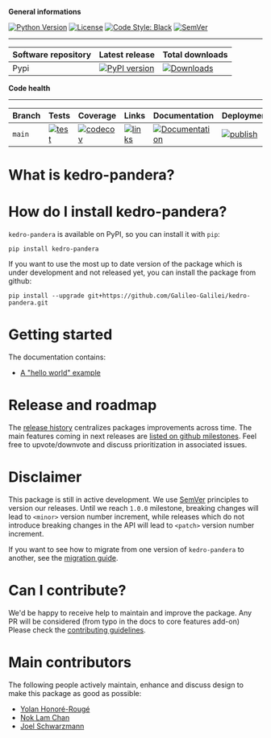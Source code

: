 **General informations**

[![Python Version](https://img.shields.io/badge/python-3.8%20%7C%203.9%20%7C%203.10-blue.svg)](https://pypi.org/project/kedro-pandera/) [![License](https://img.shields.io/badge/license-Apache%202.0-blue.svg)](https://opensource.org/licenses/Apache-2.0) [![Code Style: Black](https://img.shields.io/badge/code%20style-black-black.svg)](https://github.com/ambv/black)
[![SemVer](https://img.shields.io/badge/semver-2.0.0-green)](https://semver.org/)

----------------------------------------------------------
| Software repository | Latest release                                                                                                                             | Total downloads                                                                                                                    |
| ------------------- | ------------------------------------------------------------------------------------------------------------------------------------------ | ---------------------------------------------------------------------------------------------------------------------------------- |
| Pypi                | [![PyPI version](https://badge.fury.io/py/kedro-pandera.svg)](https://pypi.org/project/kedro-pandera/) | [![Downloads](https://pepy.tech/badge/kedro-pandera)](https://pepy.tech/project/kedro-pandera) |

**Code health**

----------------------------------------------------------
| Branch                                | Tests                                                                                                                                                                                                                                    | Coverage                                                                                                                                                                                                                                                                                               | Links                                                                                                                                                                                                                                                                                                                                                 | Documentation                                                                                                                                                                 | Deployment                                                                                                                                                                                                                                                                                                                                      | Activity                                                                                                                                                                                                                                                                     |
| ------------------------------------- | ---------------------------------------------------------------------------------------------------------------------------------------------------------------------------------------------------------------------------------------- | ------------------------------------------------------------------------------------------------------------------------------------------------------------------------------------------------------------------------------------------------------------------------------------------------------ | ----------------------------------------------------------------------------------------------------------------------------------------------------------------------------------------------------------------------------------------------------------------------------------------------------------------------------------------------------- | ----------------------------------------------------------------------------------------------------------------------------------------------------------------------------- | ----------------------------------------------------------------------------------------------------------------------------------------------------------------------------------------------------------------------------------------------------------------------------------------------------------------------------------------------- | ---------------------------------------------------------------------------------------------------------------------------------------------------------------------------------------------------------------------------------------------------------------------------- |
| `main` | [![test](https://github.com/Galileo-Galilei/kedro-pandera/workflows/test/badge.svg?branch=main)](https://github.com/Galileo-Galilei/kedro-pandera/actions?query=workflow%3Atest+branch%3Amain) | [![codecov](https://codecov.io/gh/Galileo-Galilei/kedro-pandera/branch/main/graph/badge.svg)](https://codecov.io/gh/Galileo-Galilei/kedro-pandera/branch/main) | [![links](https://github.com/Galileo-Galilei/kedro-pandera/workflows/check-links/badge.svg?branch=main)](https://github.com/Galileo-Galilei/kedro-pandera/actions?query=workflow%3Acheck-links+branch%3Amain) | [![Documentation](https://readthedocs.org/projects/kedro-pandera/badge/?version=stable)](https://kedro-pandera.readthedocs.io/en/stable/) | [![publish](https://github.com/Galileo-Galilei/kedro-pandera/workflows/publish/badge.svg?branch=main)](https://github.com/Galileo-Galilei/kedro-pandera/actions?query=branch%3Amain+workflow%3Apublish) | [![commit](https://img.shields.io/github/commits-since/Galileo-Galilei/kedro-pandera/0.0.1)](https://github.com/Galileo-Galilei/kedro-pandera/compare/0.0.1...main) |

# What is kedro-pandera?


# How do I install kedro-pandera?


``kedro-pandera`` is available on PyPI, so you can install it with ``pip``:

```console
pip install kedro-pandera
```

If you want to use the most up to date version of the package which is under development and not released yet, you can install the package from github:

```console
pip install --upgrade git+https://github.com/Galileo-Galilei/kedro-pandera.git
```


# Getting started

The documentation contains:

- [A  "hello world" example](https://kedro-pandera.readthedocs.io/en/stable/source/01_tutorials/01_getting_started.html)

# Release and roadmap

The [release history](https://github.com/Galileo-Galilei/kedro-pandera/blob/main/CHANGELOG.md) centralizes packages improvements across time. The main features coming in next releases are [listed on github milestones](https://github.com/Galileo-Galilei/kedro-pandera/milestones). Feel free to upvote/downvote and discuss prioritization in associated issues.

# Disclaimer

This package is still in active development. We use [SemVer](https://semver.org/) principles to version our releases. Until we reach `1.0.0` milestone, breaking changes will lead to `<minor>` version number increment, while releases which do not introduce breaking changes in the API will lead to `<patch>` version number increment.

If you want to see how to migrate from one version of `kedro-pandera` to another, see the [migration guide](../docs/migration_guide.md).

# Can I contribute?

We'd be happy to receive help to maintain and improve the package. Any PR will be considered (from typo in the docs to core features add-on) Please check the [contributing guidelines](https://github.com/Galileo-Galilei/kedro-pandera/blob/main/CONTRIBUTING.md).

# Main contributors

The following people actively maintain, enhance and discuss design to make this package as good as possible:

- [Yolan Honoré-Rougé](https://github.com/Galileo-Galilei)
- [Nok Lam Chan](https://github.com/noklam)
- [Joel Schwarzmann](https://github.com/datajoely)
